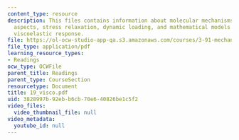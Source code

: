 ```yaml
---
content_type: resource
description: This files contains information about molecular mechanisms, phenomenological
  aspects, stress relaxation, dynamic loading, and mathematical models for linear
  viscoelastic response.
file: https://ol-ocw-studio-app-qa.s3.amazonaws.com/courses/3-91-mechanical-behavior-of-plastics-spring-2007/3828997b92ebb6cb70e640826be1c5f2_19_visco.pdf
file_type: application/pdf
learning_resource_types:
- Readings
ocw_type: OCWFile
parent_title: Readings
parent_type: CourseSection
resourcetype: Document
title: 19_visco.pdf
uid: 3828997b-92eb-b6cb-70e6-40826be1c5f2
video_files:
  video_thumbnail_file: null
video_metadata:
  youtube_id: null
---
```

